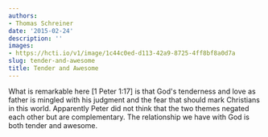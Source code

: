 ```yaml
---
authors:
- Thomas Schreiner
date: '2015-02-24'
description: ''
images:
- https://hcti.io/v1/image/1c44c0ed-d113-42a9-8725-4ff8bf8a0d7a
slug: tender-and-awesome
title: Tender and Awesome
---
```


What is remarkable here [1 Peter 1:17] is that God's tenderness and love as father is mingled with his judgment and the fear that should mark Christians in this world. Apparently Peter did not think that the two themes negated each other but are complementary. The relationship we have with God is both tender and awesome.